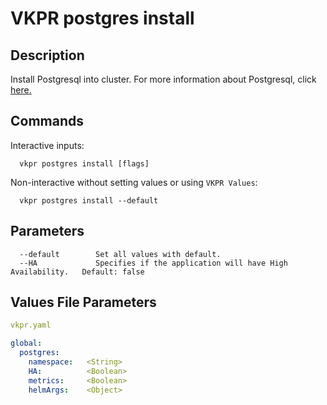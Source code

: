 # VKPR postgres install

## Description

Install Postgresql into cluster. For more information about Postgresql, click [here.](https://www.postgresql.org/)

## Commands

Interactive inputs:

```
  vkpr postgres install [flags]
```
Non-interactive without setting values or using ```VKPR Values```:

```
  vkpr postgres install --default
```

## Parameters

```
  --default        Set all values with default.
  --HA             Specifies if the application will have High Availability.   Default: false
```

## Values File Parameters

```yaml
vkpr.yaml
```
```yaml
global:
  postgres:
    namespace:   <String>
    HA:          <Boolean>
    metrics:     <Boolean>
    helmArgs:    <Object>
```

